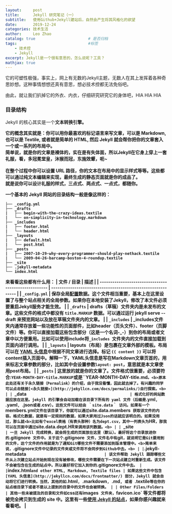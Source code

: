 ```yaml
---
layout:     post                   
title:      Jekyll 研究笔记（一）
subtitle:   使用Github+Jekyll建站后，自然会产生将其风格化的欲望
date:       2019-12-24
categories: 技术生活
author:     Leo Zhao
catalog: true                       # 是否归档
tags:                               #标签
    - 技术控
    - Jekyll
excerpt: Jekyll是一个很有意思的，怎么说呢？工具？
mathjax: true
---
```


它的可塑性极强，事实上，网上有无数的Jekyll主题，无数人在其上发挥着各种奇思妙想。这种事情想想还真有意思，想必技术控都无法免俗吧。

由此，就让我们扒掉它的外衣、内衣，仔细研究研究它的身体吧，HIA HIA HIA

### 目录结构

Jekyll 的核心其实是一个<b>文本转换引擎<b>。

它的概念其实就是：你可以用你最喜欢的<b>标记语言<b>来写文章，可以是 Markdown, 也可以是 Textile, 或者就是简单的 HTML, 然后 Jekyll 就会帮你把你的文章套入一个或一系列的布局中。
<br><b>简单说，就是你的文章是裸体的，实在是有失体面，所以Jekyll在它身上穿上一套礼服，看，多冠冕堂皇，沐猴而冠，东施效颦，呃~<b>
<br><br>在整个过程中你可以设置 URL 路径，你的文本在布局中的显示样式等等。这些都可以通过纯文本编辑来实现，最终生成的<b>静态页面<b>就是你的成品了。
<br><b>就是说你可以设计礼服的样式，三点式、两点式、一点式，都随你。<b>

一个基本的 Jekyll 网站的目录结构一般是像这样的：
```
├── _config.yml
├── _drafts
|   ├── begin-with-the-crazy-ideas.textile
|   └── on-simplicity-in-technology.markdown
├── _includes
|   ├── footer.html
|   └── header.html
├── _layouts
|   ├── default.html
|   └── post.html
├── _posts
|   ├── 2007-10-29-why-every-programmer-should-play-nethack.textile
|   └── 2009-04-26-barcamp-boston-4-roundup.textile
├── _site
├── .jekyll-metadata
└── index.html
```
来看看这些都有什么用：
| 文件 / 目录                                          | 描述                                                         |
| ---------------------------------------------------- | ------------------------------------------------------------ |
| `_config.yml`                                        | 保存全局[配置](http://jekyllcn.com/docs/configuration/)数据。<b>这个文件相当重要，基本上在这里设置了与整个站点相关的全局参数。如果你在本地安装了Jekyll，修改了本文件必须要重启Jekyll服务才能生效。<b> |
| `_drafts`                                            | drafts（草稿）文件夹内是未发布的文章。这些文件的格式中都没有 `title.MARKUP` 数据。<b>可以通过运行 jekyll serve --draft 来预览网站以及放在草稿文件夹内的文章。<b> |
| `_includes`                                          | \_includes文件夹内通常存放着一些功能性的页面部件，比如header（页头文件）、footer（页脚文件）等。你可以直接加载这些<b>包含部分<b>（这是一个名词-\_-）到你的布局或者文章中以方便重用。<b>比如可以使用include将`_includes `文件夹内的文件直接加载到页面内进行调用。<b> |
| `_layouts`                                           | layouts（布局）是包裹在文章外部的模板。布局可以在 [YAML 头信息](http://jekyllcn.com/docs/frontmatter/)中根据不同文章进行选择。标记 `{{ content }}` 可以将content插入页面中。解释一下，YAML头信息是写在Markdown文章页首的，用来标志文章参数的部分，<b>比如其中会设置参数`layout: post`，意思就是本文章使用post布局。<b> |
| `_posts`                                             | 这里放的就是你的文章了。文件格式很重要，必须要符合:`YEAR-MONTH-DAY-title.MARKUP`或是``YEAR-MONTH-DAY-title.md`。<b>原本此处还有关于永久链接（Permalink）的介绍，由于我没看懂，因此就去掉了。有兴趣的同学可以点击链接[<永久链接>](http://jekyllcn.com/docs/permalinks/)自行探索。<b> |
| `_data`                                              | 格式化好的网站数据应放在这里。jekyll 的引擎会自动加载在该目录下所有的 yaml 文件（后缀是 `.yml`, `.yaml`, `.json` 或者 `.csv` ）。这些文件可以经由 ｀site.data｀ 访问。如果有一个 `members.yml` 文件在该目录下，你就可以通过 `site.data.members` 获取该文件的内容。格式化数据，就是有一定规则的数据，如果大家用过Json的话就应该明白的。如果没用过，那么就<b>比如有个excel表格（有表头那种）名为dept.csv，其中一列表头为`HR`，那我可以在页面中通过`site.data.dept.HR`来调用该列数据。<b> |
| `_site`                                              | 一旦 Jekyll 完成转换，就会将生成的页面放在这里（默认）。最好将这个目录放进你的 `.gitignore` 文件中。关于这个`.gitignore` 文件，文件名中有`git`，就说明它是Git要用到的文件，这个文件的作用就是为了通知Git哪些文件不需要添加到版本管理中。<b>简单来说，`.gitignore` 文件中记录的文件夹或文件将不会同步到Github中去。<b> |
| `.jekyll-metadata`                                   | 该文件帮助 Jekyll 跟踪哪些文件从上次建立站点开始到现在没有被修改，哪些文件需要在下一次站点建立时重新生成。该文件不会被包含在生成的站点中。所以最好将它加入到你的 `.gitignore` 文件中去。 |
| `index.html` and other HTML, Markdown, Textile files | 如果这些文件中包含 [YAML 头信息](http://jekyllcn.com/docs/frontmatter/) 部分，Jekyll 就会自动将它们进行转换。当然，其他的如 `.html`, `.markdown`, `.md`, 或者 `.textile` 等在你的站点根目录下或者不是以上提到的目录中的文件也会被转换。 |
| Other Files/Folders                                  | 其他一些未被提及的目录和文件如 `css` 还有 `images` 文件夹，`favicon.ico` 等文件都将被完全拷贝到生成的 site 中。这里有一些[使用 Jekyll 的站点](http://jekyllcn.com/docs/sites/)，如果你感兴趣就来看看吧。 |
